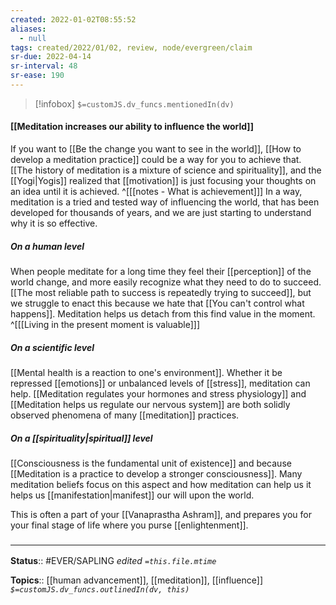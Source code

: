 ```yaml
---
created: 2022-01-02T08:55:52 
aliases:
  - null
tags: created/2022/01/02, review, node/evergreen/claim
sr-due: 2022-04-14
sr-interval: 48
sr-ease: 190
---
```

> [!infobox]
`$=customJS.dv_funcs.mentionedIn(dv)`

#### [[Meditation increases our ability to influence the world]] 

If you want to [[Be the change you want to see in the world]], 
[[How to develop a meditation practice]] could be a way for you to achieve that. 
[[The history of meditation is a mixture of science and spirituality]], and 
the [[Yogi|Yogis]] realized that [[motivation]] is just focusing your thoughts on an idea until it is achieved.
^[[[notes - What is achievement]]]
In a way, meditation is a tried and tested way of influencing the world, that has been developed for thousands of years, and we are just starting to understand why it is so effective.

##### On a human level

When people meditate for a long time they feel their [[perception]] of the world change,
and more easily recognize what they need to do to succeed.
[[The most reliable path to success is repeatedly trying to succeed]], but we struggle to enact this because we hate that [[You can't control what happens]].
Meditation helps us detach from this find value in the moment.
^[[[Living in the present moment is valuable]]]

##### On a scientific level

[[Mental health is a reaction to one's environment]].
Whether it be repressed [[emotions]] or unbalanced levels of [[stress]], meditation can help.
[[Meditation regulates your hormones and stress physiology]] and [[Meditation helps us regulate our nervous system]] are both solidly observed phenomena of many [[meditation]] practices.

##### On a [[spirituality|spiritual]] level

[[Consciousness is the fundamental unit of existence]] and because [[Meditation is a practice to develop a stronger consciousness]].
Many meditation beliefs focus on this aspect and how meditation can help us it helps us [[manifestation|manifest]] our will upon the world.

This is often a part of your [[Vanaprastha Ashram]], and prepares you for your final stage of life where you purse [[enlightenment]].

### <hr class="footnote"/>

**Status**:: #EVER/SAPLING 
*edited `=this.file.mtime`*

**Topics**:: [[human advancement]], [[meditation]], [[influence]]
*`$=customJS.dv_funcs.outlinedIn(dv, this)`*
